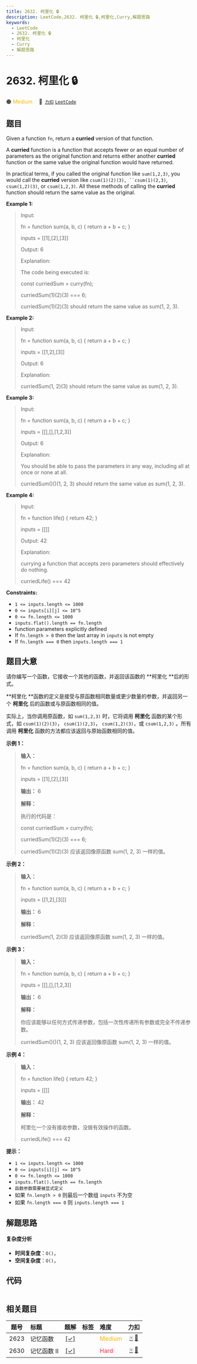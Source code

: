 ```yaml
---
title: 2632. 柯里化 🔒
description: LeetCode,2632. 柯里化 🔒,柯里化,Curry,解题思路
keywords:
  - LeetCode
  - 2632. 柯里化 🔒
  - 柯里化
  - Curry
  - 解题思路
---
```


# 2632. 柯里化 🔒

🟠 <font color=#ffb800>Medium</font>&emsp; 🔗&ensp;[`力扣`](https://leetcode.cn/problems/curry) [`LeetCode`](https://leetcode.com/problems/curry)

## 题目

Given a function `fn`, return a **curried**  version of that function.

A **curried**  function is a function that accepts fewer or an equal number of
parameters as the original function and returns either another **curried**
function or the same value the original function would have returned.

In practical terms, if you called the original function like `sum(1,2,3)`, you
would call the **curried**  version like `csum(1)(2)(3), ``csum(1)(2,3)`,
`csum(1,2)(3)`, or `csum(1,2,3)`. All these methods of calling the **curried**
function should return the same value as the original.



**Example 1:**

> Input: 
> 
> fn = function sum(a, b, c) { return a + b + c; }
> 
> inputs = [[1],[2],[3]]
> 
> Output: 6
> 
> Explanation:
> 
> The code being executed is:
> 
> const curriedSum = curry(fn);
> 
> curriedSum(1)(2)(3) === 6;
> 
> curriedSum(1)(2)(3) should return the same value as sum(1, 2, 3).

**Example 2:**

> Input:
> 
> fn = function sum(a, b, c) { return a + b + c; }
> 
> inputs = [[1,2],[3]]
> 
> Output: 6
> 
> Explanation:
> 
> curriedSum(1, 2)(3) should return the same value as sum(1, 2, 3).

**Example 3:**

> Input:
> 
> fn = function sum(a, b, c) { return a + b + c; }
> 
> inputs = [[],[],[1,2,3]]
> 
> Output: 6
> 
> Explanation:
> 
> You should be able to pass the parameters in any way, including all at once or none at all.
> 
> curriedSum()()(1, 2, 3) should return the same value as sum(1, 2, 3).

**Example 4:**

> Input:
> 
> fn = function life() { return 42; }
> 
> inputs = [[]]
> 
> Output: 42
> 
> Explanation:
> 
> currying a function that accepts zero parameters should effectively do nothing.
> 
> curriedLife() === 42

**Constraints:**

  * `1 <= inputs.length <= 1000`
  * `0 <= inputs[i][j] <= 10^5`
  * `0 <= fn.length <= 1000`
  * `inputs.flat().length == fn.length`
  * function parameters explicitly defined
  * If `fn.length > 0` then the last array in `inputs` is not empty
  * If `fn.length === 0` then `inputs.length === 1` 


## 题目大意

请你编写一个函数，它接收一个其他的函数，并返回该函数的 **柯里化  **后的形式。

**柯里化  **函数的定义是接受与原函数相同数量或更少数量的参数，并返回另一个 **柯里化** 后的函数或与原函数相同的值。

实际上，当你调用原函数，如 `sum(1,2,3)` 时，它将调用 **柯里化** 函数的某个形式，如 `csum(1)(2)(3)`，
`csum(1)(2,3)`， `csum(1,2)(3)`，或 `csum(1,2,3)` 。所有调用 **柯里化**
函数的方法都应该返回与原始函数相同的值。



**示例 1：**

> 
> 
> 
> 
> 
> **输入：**
> 
> fn = function sum(a, b, c) { return a + b + c; }
> 
> inputs = [[1],[2],[3]]
> 
> **输出：** 6
> 
> **解释：**
> 
> 执行的代码是：
> 
> const curriedSum = curry(fn);
> 
> curriedSum(1)(2)(3) === 6;
> 
> curriedSum(1)(2)(3) 应该返回像原函数 sum(1, 2, 3) 一样的值。
> 
> 

**示例 2：**

> 
> 
> 
> 
> 
> **输入：**
> 
> fn = function sum(a, b, c) { return a + b + c; }
> 
> inputs = [[1,2],[3]]]
> 
> **输出：** 6
> 
> **解释：**
> 
> curriedSum(1, 2)(3) 应该返回像原函数 sum(1, 2, 3) 一样的值。

**示例 3：**

> 
> 
> 
> 
> 
> **输入：**
> 
> fn = function sum(a, b, c) { return a + b + c; }
> 
> inputs = [[],[],[1,2,3]]
> 
> **输出：** 6
> 
> **解释：**
> 
> 你应该能够以任何方式传递参数，包括一次性传递所有参数或完全不传递参数。
> 
> curriedSum()()(1, 2, 3) 应该返回像原函数 sum(1, 2, 3) 一样的值。
> 
> 

**示例 4：**

> 
> 
> 
> 
> 
> **输入：**
> 
> fn = function life() { return 42; }
> 
> inputs = [[]]
> 
> **输出：** 42
> 
> **解释：**
> 
> 柯里化一个没有接收参数，没做有效操作的函数。
> 
> curriedLife() === 42
> 
> 



**提示：**

  * `1 <= inputs.length <= 1000`
  * `0 <= inputs[i][j] <= 10^5`
  * `0 <= fn.length <= 1000`
  * `inputs.flat().length == fn.length`
  * `函数参数需要被显式定义`
  * 如果 `fn.length > 0` 则最后一个数组 `inputs` 不为空
  * 如果 `fn.length === 0` 则 `inputs.length === 1` 


## 解题思路

#### 复杂度分析

- **时间复杂度**：`O()`，
- **空间复杂度**：`O()`，

## 代码

```javascript

```

## 相关题目

<!-- prettier-ignore -->
| 题号 | 标题 | 题解 | 标签 | 难度 | 力扣 |
| :------: | :------ | :------: | :------ | :------ | :------: |
| 2623 | 记忆函数 | [[✓]](/problem/2623.md) |  | <font color=#ffb800>Medium</font> | [🀄️](https://leetcode.cn/problems/memoize) [🔗](https://leetcode.com/problems/memoize) |
| 2630 | 记忆函数 II | [[✓]](/problem/2630.md) |  | <font color=#ff334b>Hard</font> | [🀄️](https://leetcode.cn/problems/memoize-ii) [🔗](https://leetcode.com/problems/memoize-ii) |